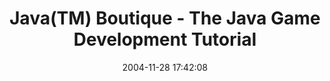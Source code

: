---
date: 2004-11-28 17:42:08
link:
  source: delicious
  source_url: https://del.icio.us/roytang
  text: Java(TM) Boutique - The Java Game Development Tutorial
  url: http://javaboutique.internet.com/tutorials/Java_Game_Programming/
slug: java-tm-boutique-the-java-game-development-tutorial
source: delicious
tags:
- gamedev
- java
title: Java(TM) Boutique - The Java Game Development Tutorial
---